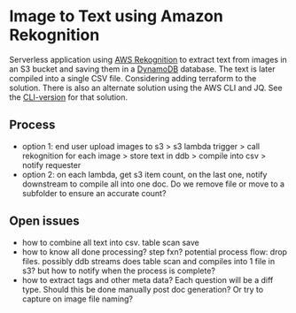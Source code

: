 ﻿# Image to Text using Amazon Rekognition
Serverless application using [AWS Rekognition](https://aws.amazon.com/rekognition/) to extract text from images in an S3 bucket and saving them in a [DynamoDB](https://aws.amazon.com/dynamodb) database. The text is later compiled into a single CSV file. 
Considering adding terraform to the solution. 
There is also an alternate solution using the AWS CLI and JQ. See the [CLI-version](CLI-version/readme.md) for that solution. 

## Process
- option 1: end user upload images to s3 > s3 lambda trigger > call rekognition for each image > store text in ddb > compile into csv > notify requester
- option 2: on each lambda, get s3 item count, on the last one, notify downstream to compile all into one doc. Do we remove file or move to a subfolder to ensure an accurate count?


## Open issues
- how to combine all text into csv. table scan save
- how to know all done processing? step fxn? potential process flow: drop files. possibly ddb streams does table scan and compiles into 1 file in s3? but how to notify when the process is complete? 
- how to extract tags and other meta data? Each question will be a diff type. Should this be done manually post doc generation? Or try to capture on image file naming? 

